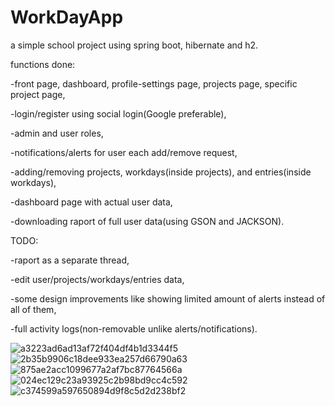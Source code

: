 # WorkDayApp

a simple school project using spring boot, hibernate and h2.

functions done:



-front page, dashboard, profile-settings page, projects page, specific project page,

-login/register using social login(Google preferable),

-admin and user roles,

-notifications/alerts for user each add/remove request,

-adding/removing projects, workdays(inside projects), and entries(inside workdays),

-dashboard page with actual user data,

-downloading raport of full user data(using GSON and JACKSON).



TODO:

-raport as a separate thread,

-edit user/projects/workdays/entries data,

-some design improvements like showing limited amount of alerts instead of all of them,

-full activity logs(non-removable unlike alerts/notifications).

![a3223ad6ad13af72f404df4b1d3344f5](https://user-images.githubusercontent.com/58474213/211195371-655182f5-510c-4347-9f8c-51534771a3dd.png)
![2b35b9906c18dee933ea257d66790a63](https://user-images.githubusercontent.com/58474213/211195374-38da0323-d533-4e99-8dda-838faa3302b6.png)
![875ae2acc1099677a2af7bc87764566a](https://user-images.githubusercontent.com/58474213/211195378-9ded7be1-e63d-45e2-a618-86eb90d64f6d.png)
![024ec129c23a93925c2b98bd9cc4c592](https://user-images.githubusercontent.com/58474213/211195379-da225129-4188-4d1e-babd-71cdeddf826a.png)
![c374599a597650894d9f8c5d2d238bf2](https://user-images.githubusercontent.com/58474213/211195382-5baf8695-01dd-40eb-bf32-5f23f2f5507c.png)
